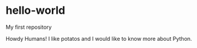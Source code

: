 # hello-world
My first repository

Howdy Humans!
I like potatos and I would like to know more about Python.

